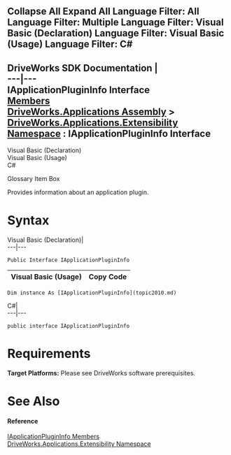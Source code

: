 Collapse All Expand All Language Filter: All  Language Filter: Multiple  Language Filter: Visual Basic (Declaration) Language Filter: Visual Basic (Usage) Language Filter: C#  
---  
DriveWorks SDK Documentation  |   
---|---  
IApplicationPluginInfo Interface   
[Members](topic2011.md)   
[DriveWorks.Applications Assembly](topic13.md) > [DriveWorks.Applications.Extensibility Namespace](topic1995.md) : IApplicationPluginInfo Interface  
---  
  
Visual Basic (Declaration)    
Visual Basic (Usage)    
C# 

Glossary Item Box

Provides information about an application plugin. 

# Syntax

Visual Basic (Declaration)|   
---|---  
      
    
    Public Interface IApplicationPluginInfo   
  
Visual Basic (Usage)| Copy Code  
---|---  
      
    
    Dim instance As [IApplicationPluginInfo](topic2010.md)  
  
C#|   
---|---  
      
    
    public interface IApplicationPluginInfo   
  
# Requirements

**Target Platforms:** Please see DriveWorks software prerequisites.

# See Also

#### Reference

[IApplicationPluginInfo Members](topic2011.md)   
[DriveWorks.Applications.Extensibility Namespace](topic1995.md)


